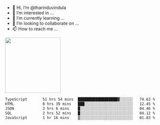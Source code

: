 - 👋 Hi, I’m @tharinduvindula
- 👀 I’m interested in ...
- 🌱 I’m currently learning ...
- 💞️ I’m looking to collaborate on ...
- 📫 How to reach me ...

<!---
tharinduvindula/tharinduvindula is a ✨ special ✨ repository because its `README.md` (this file) appears on your GitHub profile.
You can click the Preview link to take a look at your changes.
--->

<img height="180em" src="https://github-readme-stats.vercel.app/api?username=tharinduvindula&show_icons=true&hide_border=false&&count_private=true&include_all_commits=true" />


<!--START_SECTION:waka-->

```txt
TypeScript       51 hrs 54 mins  ██████████████████▓░░░░░░   74.63 %
HTML             8 hrs 39 mins   ███░░░░░░░░░░░░░░░░░░░░░░   12.45 %
JSON             3 hrs 6 mins    █░░░░░░░░░░░░░░░░░░░░░░░░   04.46 %
SQL              2 hrs 52 mins   █░░░░░░░░░░░░░░░░░░░░░░░░   04.12 %
JavaScript       1 hr 16 mins    ▒░░░░░░░░░░░░░░░░░░░░░░░░   01.83 %
```

<!--END_SECTION:waka-->
